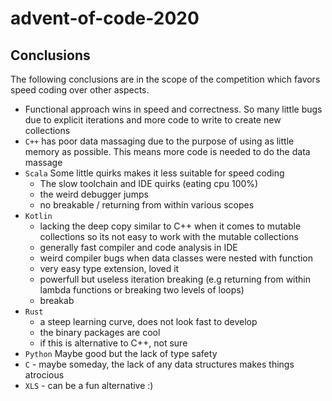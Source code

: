 # advent-of-code-2020

## Conclusions

The following conclusions are in the scope of the competition which favors speed coding over other aspects. 

 * Functional approach wins in speed and correctness. So many little bugs due to explicit iterations and more code to write to create new collections
 * `C++` has poor data massaging due to the purpose of using as little memory as possible. This means more code is needed to do the data massage
 * `Scala` Some little quirks makes it less suitable for speed coding
   * The slow toolchain and IDE quirks (eating cpu 100%)
   * the weird debugger jumps
   * no breakable / returning from within various scopes
 * `Kotlin` 
   * lacking the deep copy similar to C++ when it comes to mutable collections so its not easy to work with the mutable collections
   * generally fast compiler and code analysis in IDE
   * weird compiler bugs when data classes were nested with function
   * very easy type extension, loved it
   * powerfull but useless iteration breaking (e.g returning from within lambda functions or breaking two levels of loops)
   * breakab
 * `Rust` 
   * a steep learning curve, does not look fast to develop 
   * the binary packages are cool
   * if this is alternative to C++, not sure
 * `Python` Maybe good but the lack of type safety
 * `C` - maybe someday, the lack of any data structures makes things atrocious
 * `XLS` - can be a fun alternative :)
